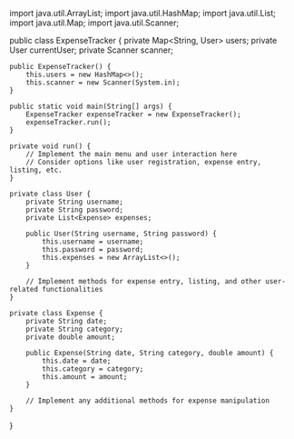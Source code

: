 import java.util.ArrayList;
import java.util.HashMap;
import java.util.List;
import java.util.Map;
import java.util.Scanner;

public class ExpenseTracker {
    private Map<String, User> users;
    private User currentUser;
    private Scanner scanner;

    public ExpenseTracker() {
        this.users = new HashMap<>();
        this.scanner = new Scanner(System.in);
    }

    public static void main(String[] args) {
        ExpenseTracker expenseTracker = new ExpenseTracker();
        expenseTracker.run();
    }

    private void run() {
        // Implement the main menu and user interaction here
        // Consider options like user registration, expense entry, listing, etc.
    }

    private class User {
        private String username;
        private String password;
        private List<Expense> expenses;

        public User(String username, String password) {
            this.username = username;
            this.password = password;
            this.expenses = new ArrayList<>();
        }

        // Implement methods for expense entry, listing, and other user-related functionalities
    }

    private class Expense {
        private String date;
        private String category;
        private double amount;

        public Expense(String date, String category, double amount) {
            this.date = date;
            this.category = category;
            this.amount = amount;
        }

        // Implement any additional methods for expense manipulation
    }
}
